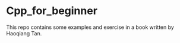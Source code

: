 # Cpp_for_beginner
This repo contains some examples and exercise in a book written by Haoqiang Tan.
